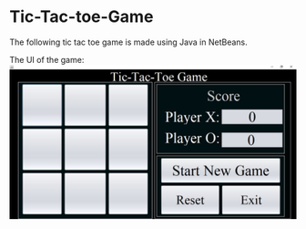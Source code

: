 # Tic-Tac-toe-Game
The following tic tac toe game is made using Java in NetBeans. 

The UI of the game:
![Image of Tic-tac-toe Screen](https://github.com/Nishi-Mayekar/Tic-Tac-toe-Game/blob/main/tic-tac-toe-screen-min.JPG)

